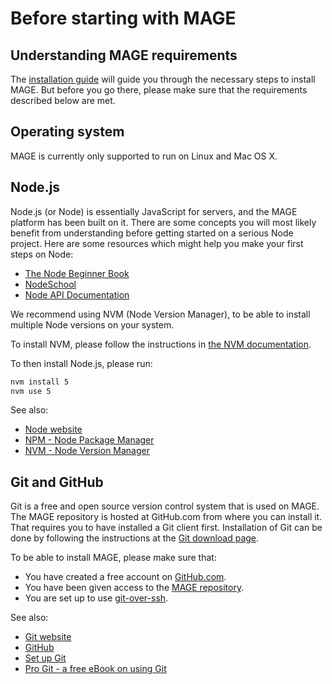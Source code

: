 # Before starting with MAGE

## Understanding MAGE requirements

The [installation guide](./Install.md) will guide you through the necessary steps to install MAGE.
But before you go there, please make sure that the requirements described below are met.

## Operating system

MAGE is currently only supported to run on Linux and Mac OS X.


## Node.js

Node.js (or Node) is essentially JavaScript for servers, and the MAGE platform has been built on it.
There are some concepts you will most likely benefit from understanding before getting started on a
serious Node project. Here are some resources which might help you make your first steps on Node:

* [The Node Beginner Book](http://www.nodebeginner.org)
* [NodeSchool](http://nodeschool.io)
* [Node API Documentation](http://nodejs.org/api)

We recommend using NVM (Node Version Manager), to be able to install multiple Node versions on your
system.

To install NVM, please follow the instructions in
[the NVM documentation](https://github.com/creationix/nvm/blob/master/README.markdown#installation).

To then install Node.js, please run:

```sh
nvm install 5
nvm use 5
```

See also:

* [Node website](http://nodejs.org/)
* [NPM - Node Package Manager](https://npmjs.org/)
* [NVM - Node Version Manager](https://github.com/creationix/nvm)


## Git and GitHub

Git is a free and open source version control system that is used on MAGE. The MAGE repository is
hosted at GitHub.com from where you can install it. That requires you to have installed a Git client
first. Installation of Git can be done by following the instructions at the
[Git download page](http://git-scm.com/download).

To be able to install MAGE, please make sure that:

* You have created a free account on [GitHub.com](https://github.com).
* You have been given access to the [MAGE repository](https://github.com/Wizcorp/mage).
* You are set up to use [git-over-ssh](https://help.github.com/articles/generating-ssh-keys).

See also:

* [Git website](http://git-scm.com)
* [GitHub](http://github.com)
* [Set up Git](https://help.github.com/articles/set-up-git)
* [Pro Git - a free eBook on using Git](http://git-scm.com/book)
